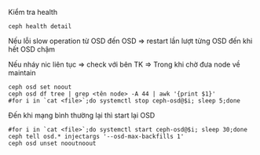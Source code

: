 Kiểm tra health

    ceph health detail

Nếu lỗi slow operation từ OSD đến OSD => restart lần lượt từng OSD đến khi hết OSD chậm

Nếu nháy nic liên tục => check với bên TK => Trong khi chờ đưa node về maintain

    ceph osd set noout
    ceph osd df tree | grep <tên node> -A 44 | awk '{print $1}'
    #for i in `cat <file>`;do systemctl stop ceph-osd@$i; sleep 5;done

Đến khi mạng bình thường lại thì start lại OSD

    #for i in `cat <file>`;do systemctl start ceph-osd@$i; sleep 30;done
    ceph tell osd.* injectargs '--osd-max-backfills 1'
    ceph osd unset nooutnoout
    
